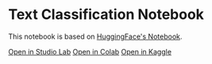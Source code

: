 # Text Classification Notebook
This notebook is based on [HuggingFace's Notebook](https://github.com/nlp-with-transformers/notebooks/blob/main/02_classification.ipynb).

[Open in Studio Lab](https://studiolab.sagemaker.aws/import/github/marshmellow77/nlp-london/blob/main/2022-04-25/02_classification.ipynb)
[Open in Colab](https://colab.research.google.com/github/marshmellow77/nlp-london/blob/main/2022-04-25/02_classification.ipynb)
[Open in Kaggle](https://kaggle.com/kernels/welcome?src=https://github.com/marshmellow77/nlp-london/blob/main/2022-04-25/02_classification.ipynb)
